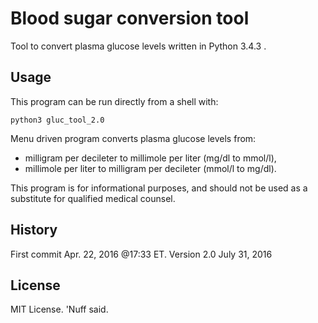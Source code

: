 # Blood sugar conversion tool 

Tool to convert plasma glucose levels written in Python 3.4.3 .  

## Usage

This program can be run directly from a shell with: 

`python3 gluc_tool_2.0` 

Menu driven program converts plasma glucose levels from:
 
* milligram per decileter to millimole per liter (mg/dl to mmol/l),	
* millimole per liter to milligram per decileter (mmol/l to mg/dl). 

This program is for informational purposes, and should not be used as a substitute for qualified medical counsel. 

## History 

First commit Apr. 22, 2016 @17:33 ET.
Version 2.0 July 31, 2016 

## License 

MIT License. 'Nuff said. 
